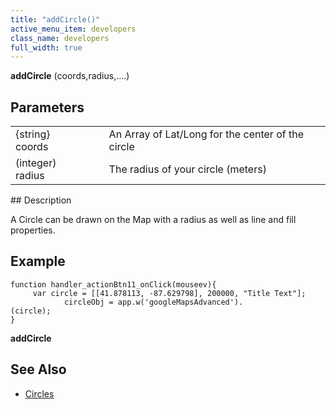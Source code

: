 ```yaml
---
title: "addCircle()"
active_menu_item: developers
class_name: developers
full_width: true
---
```



**addCircle** (coords,radius,....)

## Parameters

<table>
<tr>
<td width="169">
{string} coords

</td>
<td width="17">
</td>
<td width="694">
An Array of Lat/Long for the center of the circle

</td>
</tr>
<tr>
<td width="169">
(integer) radius

</td>
<td width="17">
</td>
<td width="694">
The radius of your circle (meters)

</td>
</tr>
</table>
## Description

A Circle can be drawn on the Map with a radius as well as line and fill properties.

## Example

    function handler_actionBtn11_onClick(mouseev){
         var circle = [[41.878113, -87.629798], 200000, "Title Text"];
                circleObj = app.w('googleMapsAdvanced').
    (circle);
    }
     
   

**addCircle**

## See Also

 - [Circles](/developers/documentation/product-guide/advanced-important-widgets/google-v3-maps-widget/working-with-overlays/circles)

